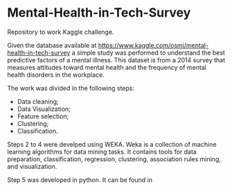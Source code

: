 # Mental-Health-in-Tech-Survey
Repository to work Kaggle challenge.

Given the database available at https://www.kaggle.com/osmi/mental-health-in-tech-survey a simple study was performed to understand the  best predictive factors of a mental illness.
This dataset is from a 2014 survey that measures attitudes toward mental health and the frequency of mental health disorders in the workplace.

The work was divided in the following steps:
- Data cleaning;
- Data Visualization;
- Feature selection;
- Clustering;
- Classification.

Steps 2 to 4 were develped using WEKA. Weka is a collection of machine learning algorithms for data mining tasks. It contains tools for data preparation, classification, regression, clustering, association rules mining, and visualization.

Step 5 was developed in python. It can be found in 
